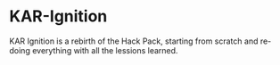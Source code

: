 # KAR-Ignition
KAR Ignition is a rebirth of the Hack Pack, starting from scratch and re-doing everything with all the lessions learned.
